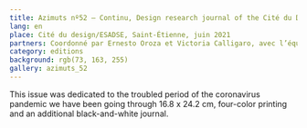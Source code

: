 ```yaml
---
title: Azimuts nº52 – Continu, Design research journal of the Cité du Design/ESADSE 
lang: en
place: Cité du design/ESADSE, Saint-Étienne, juin 2021
partners: Coordonné par Ernesto Oroza et Victoria Calligaro, avec l’équipe du Cydre en particulier:Merlin Andreae, Corentin Brûlé et Antoine Bouré.
category: editions
background: rgb(73, 163, 255)
gallery: azimuts_52
---
```

This issue was dedicated to the troubled period of the coronavirus pandemic we have been going through
16.8 x 24.2 cm, four-color printing and an additional black-and-white journal.